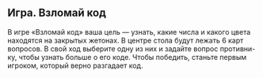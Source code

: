 ## Игра. Взломай код


В игре «Взломай код» ваша цель — узнать, какие числа и какого цвета находятся на закрытых жетонах. В центре стола будут лежать 6 карт вопросов. В свой ход выберите одну из них и задайте вопрос противни- ку, чтобы узнать больше о его коде. Чтобы победить, станьте первым игроком, который верно разгадает код.